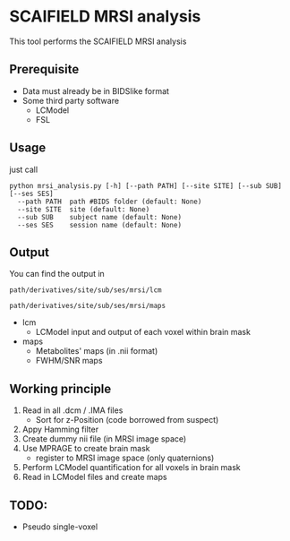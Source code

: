# SCAIFIELD MRSI analysis

This tool performs the SCAIFIELD MRSI analysis

## Prerequisite

- Data must already be in BIDSlike format
- Some third party software
    - LCModel
    - FSL

## Usage

just call 

```
python mrsi_analysis.py [-h] [--path PATH] [--site SITE] [--sub SUB] [--ses SES]
  --path PATH  path #BIDS folder (default: None)
  --site SITE  site (default: None)
  --sub SUB    subject name (default: None)
  --ses SES    session name (default: None)
```

## Output

You can find the output in

```path/derivatives/site/sub/ses/mrsi/lcm```

```path/derivatives/site/sub/ses/mrsi/maps```

- lcm
    - LCModel input and output of each voxel within brain mask
- maps
    - Metabolites' maps (in .nii format)
    - FWHM/SNR maps

## Working principle

1. Read in all .dcm / .IMA files
    - Sort for z-Position (code borrowed from suspect)
2. Appy Hamming filter
3. Create dummy nii file (in MRSI image space)
3. Use MPRAGE to create brain mask
    - register to MRSI image space (only quaternions)
5. Perform LCModel quantification for all voxels in brain mask
6. Read in LCModel files and create maps

## TODO:

- Pseudo single-voxel
